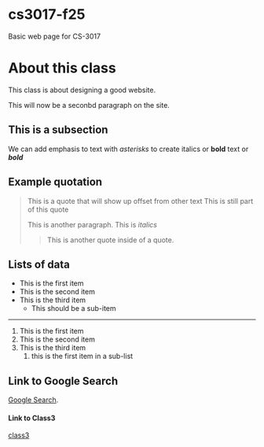 # cs3017-f25
Basic web page for CS-3017

# About this class
This class is about designing a good website.

This will now be a seconbd paragraph on the site.

## This is a subsection
We can add emphasis to text with *asterisks* to create italics or **bold** text or ***bold***

## Example quotation
> This is a quote that will show up offset from other text 
> This is still part of this quote
>
> This is another paragraph. This is *italics*
>
> >This is another quote inside of a quote.

## Lists of data

+ This is the first item
+ This is the second item
+ This is the third item
   + This should be a sub-item

-----------------------------------------
 
1. This is the first item
2. This is the second item
3. This is the third item
    1. this is the first item in a sub-list

## Link to Google Search
[Google Search](https://google.com).

#### Link to Class3
[class3](class3.md)

